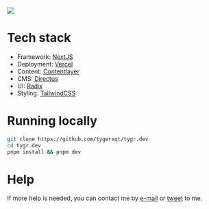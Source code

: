 ![](https://i.imgur.com/39gT3q3.png)

# Tech stack

* Framework: [NextJS](https://nextjs.org/)
* Deployment: [Vercel](https://vercel.com/)
* Content: [Contentlayer](https://www.contentlayer.dev/)
* CMS: [Directus](https://directus.io/)
* UI: [Radix](https://www.radix-ui.com/)
* Styling: [TailwindCSS](https://tailwindcss.com/)  

# Running locally

```bash
git clone https://github.com/tygerxqt/tygr.dev
cd tygr.dev
pnpm install && pnpm dev
```

# Help

If more help is needed, you can contact me by [e-mail](mailto:tygerxqt@nordstud.io) or [tweet](https://twitter.com/intent/tweet?text=%40tygerxqt) to me.
